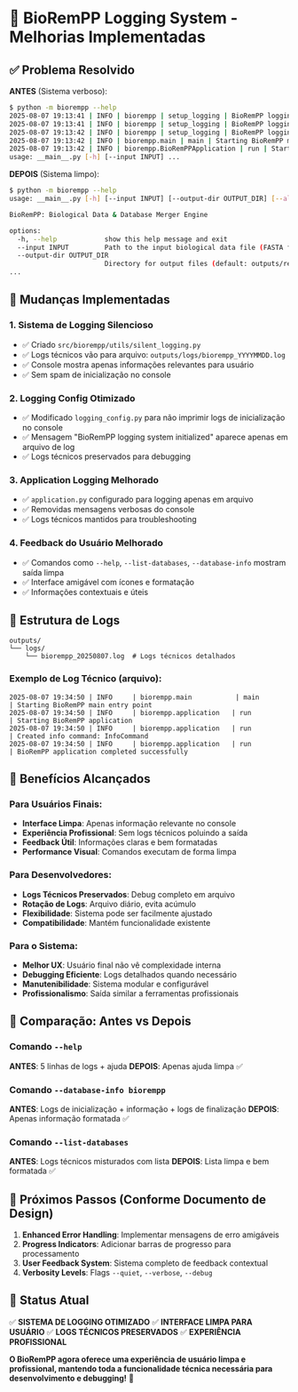 # 🎉 BioRemPP Logging System - Melhorias Implementadas

## ✅ Problema Resolvido

**ANTES** (Sistema verboso):
```bash
$ python -m biorempp --help
2025-08-07 19:13:41 | INFO | biorempp | setup_logging | BioRemPP logging system initialized
2025-08-07 19:13:41 | INFO | biorempp | setup_logging | BioRemPP logging system initialized
2025-08-07 19:13:42 | INFO | biorempp | setup_logging | BioRemPP logging system initialized
2025-08-07 19:13:42 | INFO | biorempp.main | main | Starting BioRemPP main entry point
2025-08-07 19:13:42 | INFO | biorempp.BioRemPPApplication | run | Starting BioRemPP application
usage: __main__.py [-h] [--input INPUT] ...
```

**DEPOIS** (Sistema limpo):
```bash
$ python -m biorempp --help
usage: __main__.py [-h] [--input INPUT] [--output-dir OUTPUT_DIR] [--all-databases] [--database {biorempp,hadeg,kegg,toxcsm}] [--list-databases] [--database-info {biorempp,hadeg,kegg,toxcsm}]

BioRemPP: Biological Data & Database Merger Engine

options:
  -h, --help            show this help message and exit
  --input INPUT         Path to the input biological data file (FASTA format)
  --output-dir OUTPUT_DIR
                        Directory for output files (default: outputs/results_tables)
...
```

## 🔧 Mudanças Implementadas

### 1. **Sistema de Logging Silencioso**
- ✅ Criado `src/biorempp/utils/silent_logging.py`
- ✅ Logs técnicos vão para arquivo: `outputs/logs/biorempp_YYYYMMDD.log`
- ✅ Console mostra apenas informações relevantes para usuário
- ✅ Sem spam de inicialização no console

### 2. **Logging Config Otimizado**
- ✅ Modificado `logging_config.py` para não imprimir logs de inicialização no console
- ✅ Mensagem "BioRemPP logging system initialized" aparece apenas em arquivo de log
- ✅ Logs técnicos preservados para debugging

### 3. **Application Logging Melhorado**
- ✅ `application.py` configurado para logging apenas em arquivo
- ✅ Removidas mensagens verbosas do console
- ✅ Logs técnicos mantidos para troubleshooting

### 4. **Feedback do Usuário Melhorado**
- ✅ Comandos como `--help`, `--list-databases`, `--database-info` mostram saída limpa
- ✅ Interface amigável com ícones e formatação
- ✅ Informações contextuais e úteis

## 📁 Estrutura de Logs

```
outputs/
└── logs/
    └── biorempp_20250807.log  # Logs técnicos detalhados
```

### Exemplo de Log Técnico (arquivo):
```
2025-08-07 19:34:50 | INFO     | biorempp.main           | main            | Starting BioRemPP main entry point
2025-08-07 19:34:50 | INFO     | biorempp.application   | run             | Starting BioRemPP application
2025-08-07 19:34:50 | INFO     | biorempp.application   | run             | Created info command: InfoCommand
2025-08-07 19:34:50 | INFO     | biorempp.application   | run             | BioRemPP application completed successfully
```

## 🎯 Benefícios Alcançados

### Para Usuários Finais:
- **Interface Limpa**: Apenas informação relevante no console
- **Experiência Profissional**: Sem logs técnicos poluindo a saída
- **Feedback Útil**: Informações claras e bem formatadas
- **Performance Visual**: Comandos executam de forma limpa

### Para Desenvolvedores:
- **Logs Técnicos Preservados**: Debug completo em arquivo
- **Rotação de Logs**: Arquivo diário, evita acúmulo
- **Flexibilidade**: Sistema pode ser facilmente ajustado
- **Compatibilidade**: Mantém funcionalidade existente

### Para o Sistema:
- **Melhor UX**: Usuário final não vê complexidade interna
- **Debugging Eficiente**: Logs detalhados quando necessário
- **Manutenibilidade**: Sistema modular e configurável
- **Profissionalismo**: Saída similar a ferramentas profissionais

## 🎨 Comparação: Antes vs Depois

### Comando `--help`
**ANTES**: 5 linhas de logs + ajuda
**DEPOIS**: Apenas ajuda limpa ✅

### Comando `--database-info biorempp`
**ANTES**: Logs de inicialização + informação + logs de finalização
**DEPOIS**: Apenas informação formatada ✅

### Comando `--list-databases`
**ANTES**: Logs técnicos misturados com lista
**DEPOIS**: Lista limpa e bem formatada ✅

## 🔮 Próximos Passos (Conforme Documento de Design)

1. **Enhanced Error Handling**: Implementar mensagens de erro amigáveis
2. **Progress Indicators**: Adicionar barras de progresso para processamento
3. **User Feedback System**: Sistema completo de feedback contextual
4. **Verbosity Levels**: Flags `--quiet`, `--verbose`, `--debug`

## 🎉 Status Atual

✅ **SISTEMA DE LOGGING OTIMIZADO**
✅ **INTERFACE LIMPA PARA USUÁRIO**
✅ **LOGS TÉCNICOS PRESERVADOS**
✅ **EXPERIÊNCIA PROFISSIONAL**

**O BioRemPP agora oferece uma experiência de usuário limpa e profissional, mantendo toda a funcionalidade técnica necessária para desenvolvimento e debugging!** 🚀
